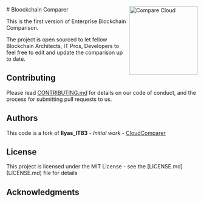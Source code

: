 <a href="https://ilyas-it83.github.io/CloudComparer/">
    <img src="https://github.com/ilyas-it83/CloudComparer/blob/master/img/Logo2.png" alt="Compare Cloud" title="Compare Cloud" align="right" height="180" />
</a>
# Bloockchain Comparer

This is the first version of Enterprise Blockchain Comparison.

The project is open sourced to let fellow Blockchain Architects, IT Pros, Developers to feel free to edit and update the comparison up to date.


## Contributing

Please read [CONTRIBUTING.md](https://gist.github.com/PurpleBooth/b24679402957c63ec426) for details on our code of conduct, and the process for submitting pull requests to us.

## Authors
This code is a fork of **Ilyas_IT83** - *Initial work* - [CloudComparer](https://github.com/ilyas-it83/CloudComparer/)

<!--See also the list of [contributors](https://github.com/ilyas-it83/CloudComparer/graphs/contributors) who participated in this project.-->

## License

This project is licensed under the MIT License - see the [LICENSE.md] (LICENSE.md) file for details

## Acknowledgments
